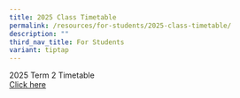 ```yaml
---
title: 2025 Class Timetable
permalink: /resources/for-students/2025-class-timetable/
description: ""
third_nav_title: For Students
variant: tiptap
---
```

<p>2025 Term 2 Timetable
<br><a href="/files/2025_Term_2_Timetable_Class_updated_17_March.pdf" rel="noopener nofollow" target="_blank">Click here</a>
</p>